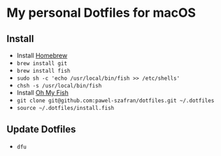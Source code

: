 # My personal Dotfiles for macOS

## Install

- Install [Homebrew](http://brew.sh/)
- `brew install git`
- `brew install fish`
- `sudo sh -c 'echo /usr/local/bin/fish >> /etc/shells'`
- `chsh -s /usr/local/bin/fish`
- Install [Oh My Fish](https://github.com/oh-my-fish/oh-my-fish)
- `git clone git@github.com:pawel-szafran/dotfiles.git ~/.dotfiles`
- `source ~/.dotfiles/install.fish`

## Update Dotfiles

- `dfu`
